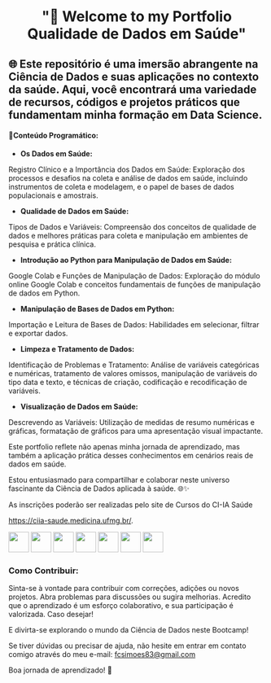 ﻿<div align="center">
  <h1>"👋 Welcome to my Portfolio Qualidade de Dados em Saúde"</h1>
</div>


## 🌐 Este repositório é uma imersão abrangente na Ciência de Dados e suas aplicações no contexto da saúde. Aqui, você encontrará uma variedade de recursos, códigos e projetos práticos que fundamentam minha formação em Data Science.


#### 🚀Conteúdo Programático:

- **Os Dados em Saúde:**

Registro Clínico e a Importância dos Dados em Saúde: Exploração dos processos e desafios na coleta e análise de dados em saúde, incluindo instrumentos de coleta e modelagem, e o papel de bases de dados populacionais e amostrais.

- **Qualidade de Dados em Saúde:**
  
Tipos de Dados e Variáveis: Compreensão dos conceitos de qualidade de dados e melhores práticas para coleta e manipulação em ambientes de pesquisa e prática clínica.

- **Introdução ao Python para Manipulação de Dados em Saúde:**
  
Google Colab e Funções de Manipulação de Dados: Exploração do módulo online Google Colab e conceitos fundamentais de funções de manipulação de dados em Python.

- **Manipulação de Bases de Dados em Python:**
  
Importação e Leitura de Bases de Dados: Habilidades em selecionar, filtrar e exportar dados.

- **Limpeza e Tratamento de Dados:**
  
Identificação de Problemas e Tratamento: Análise de variáveis categóricas e numéricas, tratamento de valores omissos, manipulação de variáveis do tipo data e texto, e técnicas de criação, codificação e recodificação de variáveis.

- **Visualização de Dados em Saúde:**
  
Descrevendo as Variáveis: Utilização de medidas de resumo numéricas e gráficas, formatação de gráficos para uma apresentação visual impactante.


Este portfolio reflete não apenas minha jornada de aprendizado, mas também a aplicação prática desses conhecimentos em cenários reais de dados em saúde. 

Estou entusiasmado para compartilhar e colaborar neste universo fascinante da Ciência de Dados aplicada à saúde. 🌐✨
  
  As inscrições poderão ser realizadas pelo site de Cursos do CI-IA Saúde

https://ciia-saude.medicina.ufmg.br/.


<!-- **fabiocarvalhosimoes/Fabio-C-Simoes** is a ✨ _special_ ✨ repository because its `README.md` (this file) appears on your GitHub profile. -->



<img src="https://cdn.jsdelivr.net/gh/devicons/devicon@latest/icons/vscode/vscode-original-wordmark.svg" width="40" height="40"/> <img src="https://cdn.jsdelivr.net/gh/devicons/devicon/icons/git/git-original.svg" width="40" height="40"/> <img src="https://cdn.jsdelivr.net/gh/devicons/devicon@latest/icons/anaconda/anaconda-original-wordmark.svg" width="40" height="40"/> <img src="https://cdn.jsdelivr.net/gh/devicons/devicon@latest/icons/jupyter/jupyter-original-wordmark.svg" width="40" height="40"/> <img src="https://cdn.jsdelivr.net/gh/devicons/devicon@latest/icons/python/python-original-wordmark.svg" width="40" height="40"/> <img src="https://cdn.jsdelivr.net/gh/devicons/devicon@latest/icons/numpy/numpy-original-wordmark.svg" width="40" height="40"/> <img src="https://cdn.jsdelivr.net/gh/devicons/devicon@latest/icons/pandas/pandas-original-wordmark.svg" width="40" height="40"/> 






### Como Contribuir:

Sinta-se à vontade para contribuir com correções, adições ou novos projetos. Abra problemas para discussões ou sugira melhorias. Acredito que o aprendizado é um esforço colaborativo, e sua participação é valorizada. 
Caso desejar!

E divirta-se explorando o mundo da Ciência de Dados neste Bootcamp! 

Se tiver dúvidas ou precisar de ajuda, não hesite em entrar em contato comigo através do meu e-mail: fcsimoes83@gmail.com

Boa jornada de aprendizado! 🚀
